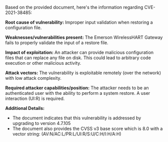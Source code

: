 Based on the provided document, here's the information regarding CVE-2021-38485:

**Root cause of vulnerability:** Improper input validation when restoring a configuration file.

**Weaknesses/vulnerabilities present:** The Emerson WirelessHART Gateway fails to properly validate the input of a restore file.

**Impact of exploitation:** An attacker can provide malicious configuration files that can replace any file on disk. This could lead to arbitrary code execution or other malicious activity.

**Attack vectors:** The vulnerability is exploitable remotely (over the network) with low attack complexity.

**Required attacker capabilities/position:** The attacker needs to be an authenticated user with the ability to perform a system restore. A user interaction (UI:R) is required.

**Additional Details:**
- The document indicates that this vulnerability is addressed by upgrading to version 4.7.105
- The document also provides the CVSS v3 base score which is 8.0 with a vector string: (AV:N/AC:L/PR:L/UI:R/S:U/C:H/I:H/A:H)